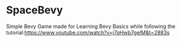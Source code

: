 # SpaceBevy

Simple Bevy Game made for Learning Bevy Basics while following the tutorial:https://www.youtube.com/watch?v=j7qHwb7geIM&t=2883s
